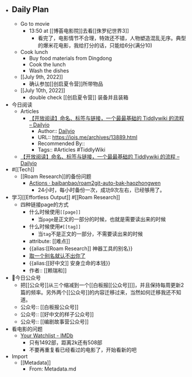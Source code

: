- ## Daily Plan
    - Go to movie
        - 13:50 at [[博荟电影院]]去看[[侏罗纪世界3]]
            - 看完了，电影情节不合理，特效还不错，人物塑造混乱无序。典型的爆米花电影，我给打分的话，只能给6分(满分10)
    - Cook lunch
        - Buy food materials from Dingdong
        - Cook the lunch
        - Wash the dishes
    - [[July 9th, 2022]]
        - 确认参加[[创启夏令营]]所带物品
    - [[July 10th, 2022]]
        - double check [[创启夏令营]] 装备并且装箱
- 今日阅读
    - Articles
        - [【开放阅读】命名、标签与链接，一个最最基础的 Tiddlywiki 的流程 – Dailyio](https://iois.me/archives/13889.html)
            - Author:: [Dailyio](https://twitter.com/io_members)
            - URL:: https://iois.me/archives/13889.html
            - Recommended By:: 
            - Tags:: #Articles #TiddlyWiki
    - [【开放阅读】命名、标签与链接，一个最最基础的 Tiddlywiki 的流程 – Dailyio](https://iois.me/archives/13889.html)
- #[[Tech]] 
    - [[Roam Research]]的备份问题
        - [Actions · baibanbao/roam2git-auto-bak-haozhongwen](https://github.com/baibanbao/roam2git-auto-bak-haozhongwen/actions)
            - 24小时，每小时备份一次，成功9次左右，已经够用了。
- 学习[[Effortless Output]] #[[Roam Research]]
    - 四种链接page的方式
        - 什么时候使用`[[page]]`
            - 当`page`是正文的一部分的时候，也就是需要读出来的时候
        - 什么时候使用`#[[tag]]`
            - 当`tag`不是正文的一部分，不需要读出来的时候
        - attribute: [[难点]]
        - {{alias:[[Roam Research]] 神器工具的别名}}
        - [取一个别名就认不出你了]([[Jonas]])
        - {{alias:[[好中文]] 安身立命的本钱}}
        - 作者:: [[赖瑞和]]
- 今日公众号
    - 把[[公众号]]从三个缩减到一个[[白板报[[公众号]]]]，并且保持每周更新2篇的频率。另外两个[[公众号]]的内容迁移过来，当然如何迁移我还不知道。
    - 公众号:: [[白板报公众号]]
    - 公众号:: [[好中文的样子公众号]]
    - 公众号:: [[编剧故事营公众号]]
- 看电影的问题
    - [Your Watchlist - IMDb](https://www.imdb.com/user/ur7551850/watchlist?sort=date_added%2Cdesc&view=detail)
        - 只有1492部，距离2k还有508部
        - 不要再重复看已经看过的电影了，开始看新的吧
- Import
    - [[Metadata]]
        - From: Metadata.md
